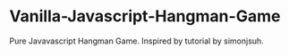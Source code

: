 # Vanilla-Javascript-Hangman-Game
Pure Javavascript Hangman Game. Inspired by tutorial by simonjsuh.

